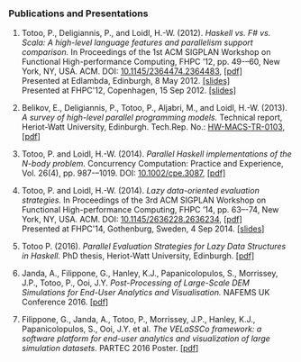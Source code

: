 ### Publications and Presentations

1. Totoo, P., Deligiannis, P., and Loidl, H.-W. (2012). *Haskell vs. F# vs. Scala: A high-level language features and parallelism support comparison.* In Proceedings of the 1st ACM SIGPLAN Workshop on Functional High-performance Computing, FHPC ’12, pp. 49-–60, New York, NY, USA. ACM.
DOI: [10.1145/2364474.2364483](http://dx.doi.org/10.1145/2364474.2364483), [[pdf]](http://www.macs.hw.ac.uk/~dsg/gph/papers/abstracts/fhpc12.html) \
Presented at Edlambda, Edinburgh, 8 May 2012. [[slides]](http://www.macs.hw.ac.uk/~pt114/pdf/edlambda.pdf)\
Presented at FHPC'12, Copenhagen, 15 Sep 2012. [[slides]](http://www.slideshare.net/pt114/haskell-vs-f-vs-scala)

2. Belikov, E., Deligiannis, P., Totoo, P., Aljabri, M., and Loidl, H.-W. (2013). *A survey of high-level parallel programming models.* Technical report, Heriot-Watt University, Edinburgh.
Tech.Rep. No.: [HW-MACS-TR-0103](http://www.macs.hw.ac.uk/cs/techreps/doc0103.html), [[pdf]](http://www.macs.hw.ac.uk/cs/techreps/docs/files/HW-MACS-TR-0103.pdf)

3. Totoo, P. and Loidl, H.-W. (2014). *Parallel Haskell implementations of the N-body problem.* Concurrency Computation: Practice and Experience, Vol. 26(4), pp. 987-–1019.
DOI: [10.1002/cpe.3087](http://dx.doi.org/10.1002/cpe.3087), [[pdf]](http://www.macs.hw.ac.uk/~dsg/gph/papers/abstracts/sicsamcc12.html)

4. Totoo, P. and Loidl, H.-W. (2014). *Lazy data-oriented evaluation strategies.* In Proceedings of the 3rd ACM SIGPLAN Workshop on Functional High-performance Computing, FHPC ’14, pp. 63–-74, New York, NY, USA. ACM.
DOI: [10.1145/2636228.2636234](http://dx.doi.org/10.1145/2636228.2636234), [[pdf]](http://www.macs.hw.ac.uk/~dsg/gph/papers/abstracts/fhpc14.html) \
Presented at FHPC'14, Gothenburg, Sweden, 4 Sep 2014. [[slides]](http://www.macs.hw.ac.uk/~pt114/pdf/fhpc2014.pdf)

5. Totoo P. (2016). *Parallel Evaluation Strategies for Lazy Data Structures in Haskell.* PhD thesis, Heriot-Watt University, Edinburgh. [[pdf]](http://www.macs.hw.ac.uk/~pt114/phd-thesis/main.pdf)

6. Janda, A., Filippone, G., Hanley, K.J., Papanicolopulos, S., Morrissey, J.P., Totoo, P., Ooi, J.Y. *Post-Processing of Large-Scale DEM Simulations for End-User Analytics and Visualisation.* NAFEMS UK Conference 2016. [[pdf]](http://www.macs.hw.ac.uk/~pt114/pdf/NAFEMS\_Janda\_Extended_Abstract.pdf)

7. Filippone, G., Janda, A., Totoo, P., Morrissey, J.P., Hanley, K.J., Papanicolopulos, S., Ooi, J.Y. et al. *The VELaSSCo framework: a software platform for end-user analytics and visualization of large simulation datasets.* PARTEC 2016 Poster. [[pdf]](http://www.macs.hw.ac.uk/~pt114/pdf/PARTEC_Poster.pdf)
